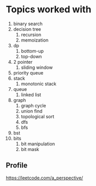 # Topics worked with
1. binary search
1. decision tree
	1. recursion
	1. memoization
1. dp
	1. bottom-up
	1. top-down
1. 2 pointer
	1. sliding window
1. priority queue
1. stack
	1. monotonic stack
1. queue
	1. linked list
1. graph
	1. graph cycle
	1. union find
	1. topological sort
	1. dfs
	1. bfs
1. bst
1. bits 
	1. bit manipulation
	1. bit mask

## Profile
https://leetcode.com/a_perspective/
